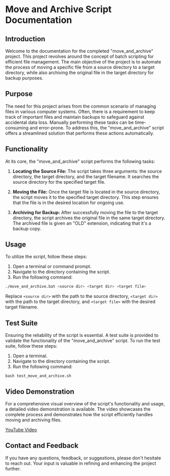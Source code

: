 # Move and Archive Script Documentation

## Introduction

Welcome to the documentation for the completed "move_and_archive" project. This project revolves around the concept of batch scripting for efficient file management. The main objective of the project is to automate the process of moving a specific file from a source directory to a target directory, while also archiving the original file in the target directory for backup purposes.

## Purpose

The need for this project arises from the common scenario of managing files in various computer systems. Often, there is a requirement to keep track of important files and maintain backups to safeguard against accidental data loss. Manually performing these tasks can be time-consuming and error-prone. To address this, the "move_and_archive" script offers a streamlined solution that performs these actions automatically.

## Functionality

At its core, the "move_and_archive" script performs the following tasks:

1. **Locating the Source File:** The script takes three arguments: the source directory, the target directory, and the target filename. It searches the source directory for the specified target file.

2. **Moving the File:** Once the target file is located in the source directory, the script moves it to the specified target directory. This step ensures that the file is in the desired location for ongoing use.

3. **Archiving for Backup:** After successfully moving the file to the target directory, the script archives the original file in the same target directory. The archived file is given an "OLD" extension, indicating that it's a backup copy.

## Usage

To utilize the script, follow these steps:

1. Open a terminal or command prompt.
2. Navigate to the directory containing the script.
3. Run the following command:

```sh
./move_and_archive.bat <source dir> <target dir> <target file>
```


Replace `<source dir>` with the path to the source directory, `<target dir>` with the path to the target directory, and `<target file>` with the desired target filename.

## Test Suite

Ensuring the reliability of the script is essential. A test suite is provided to validate the functionality of the "move_and_archive" script. To run the test suite, follow these steps:

1. Open a terminal.
2. Navigate to the directory containing the script.
3. Run the following command:

```
bash test_move_and_archive.sh
```

## Video Demonstration

For a comprehensive visual overview of the script's functionality and usage, a detailed video demonstration is available. The video showcases the complete process and demonstrates how the script efficiently handles moving and archiving files.

[YouTube Video](https://www.youtube.com/watch?v=a-KyHTkYOvw)

## Contact and Feedback

If you have any questions, feedback, or suggestions, please don't hesitate to reach out. Your input is valuable in refining and enhancing the project further.

